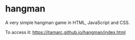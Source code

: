 # hangman

A very simple hangman game in HTML, JavaScript and CSS.

To access it:
https://itamarc.github.io/hangman/index.html
